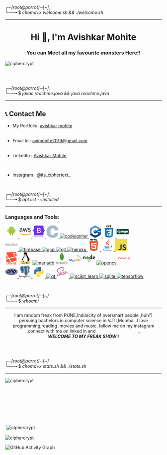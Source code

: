 

*┌─[root@parrot]─[~]_*<br>
  └──╼ $ *chomd+x welcome.sh && ./welcome.sh*
  <hr>
<h1 align="center">Hi 👋, I'm Avishkar Mohite</h1>
<h3 align="center">You can Meet all my favourite monsters Here!!</h3>





<p align="left"> <img src="https://komarev.com/ghpvc/?username=ciphercrypt&label=Profile%20views&color=0e75b6&style=flat" alt="ciphercrypt" /> </p>
<br><br>

*┌─[root@parrot]─[~]_*<br>
  └──╼ $ *javac reachme.java && java reachme.java*
  <hr>
  
  
## 📞 Contact Me
* My Portfolio:  [avishkar mohite ](https://ciphercrypt.github.io/portfolio/)
<br><br>
* Email Id : [avimohite2019@gmail.com](mailto:avimohite2019@gmail.com)
<br><br>

* LinkedIn : [Avishkar Mohite ](https://www.linkedin.com/in/avishkar-mohite-3672131b6/)<br>
<br>

* Instagram : [@its_ciphertext_](https://www.instagram.com/its_ciphertext_/)<br>
<br>

</p>


*┌─[root@parrot]─[~]_*<br>
  └──╼ $ *apt list --installed*
  
  <hr>

  

<h3 align="left">Languages and Tools:</h3>
<p align="left"> <a href="https://developer.android.com" target="_blank"> <img src="https://raw.githubusercontent.com/devicons/devicon/master/icons/android/android-original-wordmark.svg" alt="android" width="40" height="40"/> </a> <a href="https://aws.amazon.com" target="_blank"> <img src="https://raw.githubusercontent.com/devicons/devicon/master/icons/amazonwebservices/amazonwebservices-original-wordmark.svg" alt="aws" width="40" height="40"/> </a> <a href="https://getbootstrap.com" target="_blank"> <img src="https://raw.githubusercontent.com/devicons/devicon/master/icons/bootstrap/bootstrap-plain-wordmark.svg" alt="bootstrap" width="40" height="40"/> </a> <a href="https://www.cprogramming.com/" target="_blank"> <img src="https://raw.githubusercontent.com/devicons/devicon/master/icons/c/c-original.svg" alt="c" width="40" height="40"/> </a> <a href="https://codeigniter.com" target="_blank"> <img src="https://cdn.worldvectorlogo.com/logos/codeigniter.svg" alt="codeigniter" width="40" height="40"/> </a> <a href="https://www.w3schools.com/cpp/" target="_blank"> <img src="https://raw.githubusercontent.com/devicons/devicon/master/icons/cplusplus/cplusplus-original.svg" alt="cplusplus" width="40" height="40"/> </a> <a href="https://www.w3schools.com/css/" target="_blank"> <img src="https://raw.githubusercontent.com/devicons/devicon/master/icons/css3/css3-original-wordmark.svg" alt="css3" width="40" height="40"/> </a> <a href="https://www.djangoproject.com/" target="_blank"> <img src="https://raw.githubusercontent.com/devicons/devicon/master/icons/django/django-original.svg" alt="django" width="40" height="40"/> </a> <a href="https://expressjs.com" target="_blank">  <br>
 <img src="https://raw.githubusercontent.com/devicons/devicon/master/icons/express/express-original-wordmark.svg" alt="express" width="40" height="40"/> </a> <a href="https://firebase.google.com/" target="_blank"> <img src="https://www.vectorlogo.zone/logos/firebase/firebase-icon.svg" alt="firebase" width="40" height="40"/> </a> <a href="https://cloud.google.com" target="_blank"> <img src="https://www.vectorlogo.zone/logos/google_cloud/google_cloud-icon.svg" alt="gcp" width="40" height="40"/> </a> <a href="https://git-scm.com/" target="_blank"> <img src="https://www.vectorlogo.zone/logos/git-scm/git-scm-icon.svg" alt="git" width="40" height="40"/> </a> <a href="https://heroku.com" target="_blank"> <img src="https://www.vectorlogo.zone/logos/heroku/heroku-icon.svg" alt="heroku" width="40" height="40"/> </a> <a href="https://www.w3.org/html/" target="_blank"> <img src="https://raw.githubusercontent.com/devicons/devicon/master/icons/html5/html5-original-wordmark.svg" alt="html5" width="40" height="40"/> </a> <a href="https://www.java.com" target="_blank"> <img src="https://raw.githubusercontent.com/devicons/devicon/master/icons/java/java-original.svg" alt="java" width="40" height="40"/> </a> <a href="https://developer.mozilla.org/en-US/docs/Web/JavaScript" target="_blank"> <img src="https://raw.githubusercontent.com/devicons/devicon/master/icons/javascript/javascript-original.svg" alt="javascript" width="40" height="40"/> </a>
  <br><a href="https://laravel.com/" target="_blank"> <img src="https://raw.githubusercontent.com/devicons/devicon/master/icons/laravel/laravel-plain-wordmark.svg" alt="laravel" width="40" height="40"/> </a> <a href="https://www.linux.org/" target="_blank"> <img src="https://raw.githubusercontent.com/devicons/devicon/master/icons/linux/linux-original.svg" alt="linux" width="40" height="40"/> </a> <a href="https://mariadb.org/" target="_blank"> <img src="https://www.vectorlogo.zone/logos/mariadb/mariadb-icon.svg" alt="mariadb" width="40" height="40"/> </a> <a href="https://www.mongodb.com/" target="_blank">  
 <img src="https://raw.githubusercontent.com/devicons/devicon/master/icons/mongodb/mongodb-original-wordmark.svg" alt="mongodb" width="40" height="40"/> </a> <a href="https://www.mysql.com/" target="_blank"> <img src="https://raw.githubusercontent.com/devicons/devicon/master/icons/mysql/mysql-original-wordmark.svg" alt="mysql" width="40" height="40"/> </a> <a href="https://nodejs.org" target="_blank"> <img src="https://raw.githubusercontent.com/devicons/devicon/master/icons/nodejs/nodejs-original-wordmark.svg" alt="nodejs" width="40" height="40"/> </a> <a href="https://opencv.org/" target="_blank"> <img src="https://www.vectorlogo.zone/logos/opencv/opencv-icon.svg" alt="opencv" width="40" height="40"/> </a> <a href="https://www.oracle.com/" target="_blank"> <img src="https://raw.githubusercontent.com/devicons/devicon/master/icons/oracle/oracle-original.svg" alt="oracle" width="40" height="40"/> </a> 
  <br>
  <a href="https://www.php.net" target="_blank"> <img src="https://raw.githubusercontent.com/devicons/devicon/master/icons/php/php-original.svg" alt="php" width="40" height="40"/> </a> <a href="https://www.postgresql.org" target="_blank"> <img src="https://raw.githubusercontent.com/devicons/devicon/master/icons/postgresql/postgresql-original-wordmark.svg" alt="postgresql" width="40" height="40"/> </a> <a href="https://www.python.org" target="_blank">  
 <img src="https://raw.githubusercontent.com/devicons/devicon/master/icons/python/python-original.svg" alt="python" width="40" height="40"/> </a> <a href="https://www.qt.io/" target="_blank"> <img src="https://upload.wikimedia.org/wikipedia/commons/0/0b/Qt_logo_2016.svg" alt="qt" width="40" height="40"/> </a> <a href="https://sass-lang.com" target="_blank"> <img src="https://raw.githubusercontent.com/devicons/devicon/master/icons/sass/sass-original.svg" alt="sass" width="40" height="40"/> </a> <a href="https://scikit-learn.org/" target="_blank"> <img src="https://upload.wikimedia.org/wikipedia/commons/0/05/Scikit_learn_logo_small.svg" alt="scikit_learn" width="40" height="40"/> </a> <a href="https://www.sqlite.org/" target="_blank"> <img src="https://www.vectorlogo.zone/logos/sqlite/sqlite-icon.svg" alt="sqlite" width="40" height="40"/> </a> <a href="https://www.tensorflow.org" target="_blank"> <img src="https://www.vectorlogo.zone/logos/tensorflow/tensorflow-icon.svg" alt="tensorflow" width="40" height="40"/> </a> </p>
 <br>
 

 _┌─[root@parrot]─[~]_<br>
 └──╼ $ *_whoami_*
<hr>
  <p align="center">I am random freak from PUNE,India(city of oversmart people ,huh?) persuing bachelors in computer science in VJTI,Mumbai .I love programming,reading ,movies and music. follow me on my instagram ,connect with me on linked in and   &nbsp &nbsp &nbsp &nbsp &nbsp&nbsp &nbsp &nbsp &nbsp &nbsp &nbsp &nbsp &nbsp &nbsp &nbsp &nbsp &nbsp &nbsp_<br> <b><i>WELCOME TO MY FREAK SHOW</i></b>!!</p>


<br>
<br>

 _┌─[root@parrot]─[~]_<br>
 └──╼ $ _chomd+x stats.sh && ./stats.sh_
 
 <hr>
<p><img align="left" src="https://github-readme-stats.vercel.app/api/top-langs?username=ciphercrypt&show_icons=true&locale=en&layout=compact" alt="ciphercrypt" /></p>
  <br>  <br>
  <br>
  <br><br>
  <br><br>
  <br>


<p>&nbsp;<img align="center" src="https://github-readme-stats.vercel.app/api?username=ciphercrypt&show_icons=true&locale=en" alt="ciphercrypt" /></p>
  
 


<p><img align="center" src="https://github-readme-streak-stats.herokuapp.com/?user=ciphercrypt&" alt="ciphercrypt" /></p>

![GitHub Activity Graph](https://activity-graph.herokuapp.com/graph?username=Ciphercrypt&bg_color=000000&color=4fff67&line=4fff67&point=ffffff&area=true&hide_border=true)  
